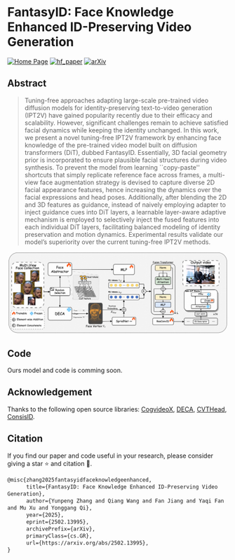 # FantasyID: Face Knowledge Enhanced ID-Preserving Video Generation

[![Home Page](https://img.shields.io/badge/Project-<Website>-blue.svg)](https://fantasy-amap.github.io/fantasy-id/) 
[![hf_paper](https://img.shields.io/badge/🤗-Paper%20In%20HF-red.svg)](https://huggingface.co/papers/2502.13995)
[![arXiv](https://img.shields.io/badge/Arxiv-2502.13995-b31b1b.svg?logo=arXiv)](https://arxiv.org/pdf/2502.13995) 

## Abstract

> Tuning-free approaches adapting large-scale pre-trained video diffusion models for identity-preserving text-to-video generation (IPT2V) have gained popularity recently due to their efficacy and scalability. However, significant challenges remain to achieve satisfied facial dynamics while keeping the identity unchanged. In this work, we present a novel tuning-free IPT2V framework by enhancing face knowledge of the pre-trained video model built on diffusion transformers (DiT), dubbed FantasyID. Essentially, 3D facial geometry prior is incorporated to ensure plausible facial structures during video synthesis. To prevent the model from learning ``copy-paste'' shortcuts that simply replicate reference face across frames, a multi-view face augmentation strategy is devised to capture diverse 2D facial appearance features, hence increasing the dynamics over the facial expressions and head poses. Additionally, after blending the 2D and 3D features as guidance, instead of naively employing adapter to inject guidance cues into DiT layers, a learnable layer-aware adaptive mechanism is employed to selectively inject the fused features into each individual DiT layers, facilitating balanced modeling of identity preservation and motion dynamics. Experimental results validate our model’s superiority over the current tuning-free IPT2V methods.

![Fig.1](https://github.com/Fantasy-AMAP/fantasy-id/blob/main/asset/method.jpg)

## Code

Ours model and code is comming soon.

## Acknowledgement

Thanks to the following open source libraries: [CogvideoX](https://github.com/THUDM/CogVideo), [DECA](https://github.com/yfeng95/DECA), [CVTHead](https://github.com/HowieMa/CVTHead), [ConsisID](https://github.com/PKU-YuanGroup/ConsisID).

## Citation
If you find our paper and code useful in your research, please consider giving a star ⭐ and citation 📝.
```
@misc{zhang2025fantasyidfaceknowledgeenhanced,
      title={FantasyID: Face Knowledge Enhanced ID-Preserving Video Generation}, 
      author={Yunpeng Zhang and Qiang Wang and Fan Jiang and Yaqi Fan and Mu Xu and Yonggang Qi},
      year={2025},
      eprint={2502.13995},
      archivePrefix={arXiv},
      primaryClass={cs.GR},
      url={https://arxiv.org/abs/2502.13995}, 
}
```
